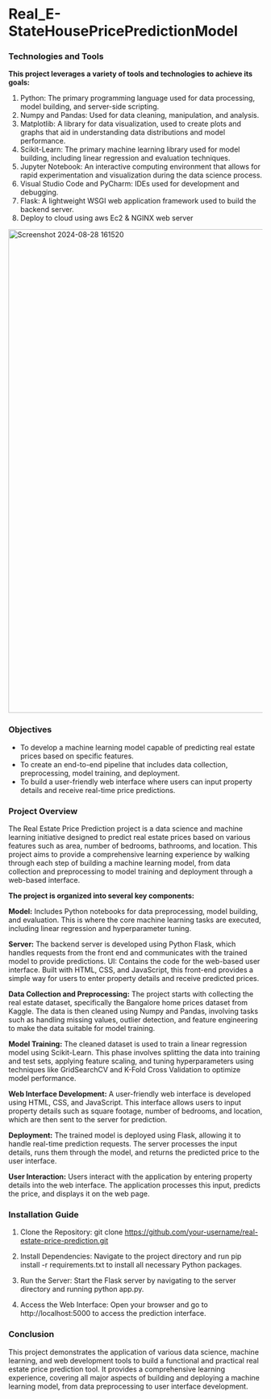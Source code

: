 # Real_E-StateHousePricePredictionModel

### Technologies and Tools
**This project leverages a variety of tools and technologies to achieve its goals:**

1. Python: The primary programming language used for data processing, model building, and server-side scripting.
2. Numpy and Pandas: Used for data cleaning, manipulation, and analysis.
3. Matplotlib: A library for data visualization, used to create plots and graphs that aid in understanding data distributions and model performance.
4. Scikit-Learn: The primary machine learning library used for model building, including linear regression and evaluation techniques.
5. Jupyter Notebook: An interactive computing environment that allows for rapid experimentation and visualization during the data science process.
6. Visual Studio Code and PyCharm: IDEs used for development and debugging.
7. Flask: A lightweight WSGI web application framework used to build the backend server.
8. Deploy to cloud using aws Ec2 & NGINX web server

<img width="959" alt="Screenshot 2024-08-28 161520" src="https://github.com/user-attachments/assets/708dd003-15dd-48b1-8c6d-01e82cca53ad">

### Objectives
* To develop a machine learning model capable of predicting real estate prices based on specific features.
* To create an end-to-end pipeline that includes data collection, preprocessing, model training, and deployment.
* To build a user-friendly web interface where users can input property details and receive real-time price predictions.

### Project Overview
The Real Estate Price Prediction project is a data science and machine learning initiative designed to predict real estate prices based on various features such as area, number of bedrooms, bathrooms, and location. This project aims to provide a comprehensive learning experience by walking through each step of building a machine learning model, from data collection and preprocessing to model training and deployment through a web-based interface.

**The project is organized into several key components:**

**Model:** Includes Python notebooks for data preprocessing, model building, and evaluation. This is where the core machine learning tasks are executed, including linear regression and hyperparameter tuning.

**Server:** The backend server is developed using Python Flask, which handles requests from the front end and communicates with the trained model to provide predictions.
UI: Contains the code for the web-based user interface. Built with HTML, CSS, and JavaScript, this front-end provides a simple way for users to enter property details and receive predicted prices.

**Data Collection and Preprocessing:** The project starts with collecting the real estate dataset, specifically the Bangalore home prices dataset from Kaggle. The data is then cleaned using Numpy and Pandas, involving tasks such as handling missing values, outlier detection, and feature engineering to make the data suitable for model training.

**Model Training:** The cleaned dataset is used to train a linear regression model using Scikit-Learn. This phase involves splitting the data into training and test sets, applying feature scaling, and tuning hyperparameters using techniques like GridSearchCV and K-Fold Cross Validation to optimize model performance.

**Web Interface Development:** A user-friendly web interface is developed using HTML, CSS, and JavaScript. This interface allows users to input property details such as square footage, number of bedrooms, and location, which are then sent to the server for prediction.

**Deployment:** The trained model is deployed using Flask, allowing it to handle real-time prediction requests. The server processes the input details, runs them through the model, and returns the predicted price to the user interface.

**User Interaction:** Users interact with the application by entering property details into the web interface. The application processes this input, predicts the price, and displays it on the web page.

### Installation Guide

1. Clone the Repository: git clone https://github.com/your-username/real-estate-price-prediction.git
   
2. Install Dependencies: Navigate to the project directory and run pip install -r requirements.txt to install all necessary Python packages.

3. Run the Server: Start the Flask server by navigating to the server directory and running python app.py.

4. Access the Web Interface: Open your browser and go to http://localhost:5000 to access the prediction interface.

### Conclusion
This project demonstrates the application of various data science, machine learning, and web development tools to build a functional and practical real estate price prediction tool. It provides a comprehensive learning experience, covering all major aspects of building and deploying a machine learning model, from data preprocessing to user interface development.
